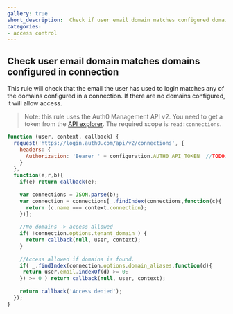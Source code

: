 ```yaml
---
gallery: true
short_description:  Check if user email domain matches configured domain
categories:
- access control
---
```

## Check user email domain matches domains configured in connection

This rule will check that the email the user has used to login matches any of the domains configured in a connection. If there are no domains configured, it will allow access.

> Note: this rule uses the Auth0 Management API v2. You need to get a token from the [API explorer](https://auth0.com/docs/api/management/v2). The required scope is `read:connections`.

```js
function (user, context, callback) {
  request('https://login.auth0.com/api/v2/connections', {
    headers: {
      Authorization: 'Bearer ' + configuration.AUTH0_API_TOKEN  //TODO: replace with your own Auth0 APIv2 token
    }  
  },
  function(e,r,b){
    if(e) return callback(e);
    
    var connections = JSON.parse(b);
    var connection = connections[_.findIndex(connections,function(c){
      return (c.name === context.connection);
    })];
    
    //No domains -> access allowed
    if( !connection.options.tenant_domain ) {
      return callback(null, user, context);
    }
    
    //Access allowed if domains is found.
    if( _.findIndex(connection.options.domain_aliases,function(d){
     return user.email.indexOf(d) >= 0; 
    }) >= 0 ) return callback(null, user, context);
    
    return callback('Access denied');
  });
}
```
